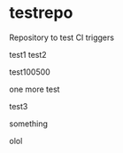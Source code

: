 # testrepo
Repository to test CI triggers

test1
test2


test100500

one more test


test3

something

olol
